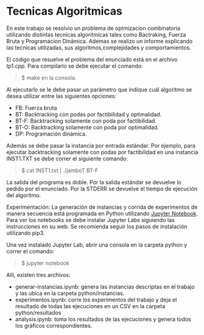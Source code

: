 # Tecnicas Algoritmicas
En este trabajo se resolvio un problema de optmizacion combinatoria utilizando distintas tecnicas algoritmicas tales como Bactraking, Fuerza Bruta y Programacion Dinámica. Ademas se realizo un informe explicando las tecnicas utilizadas, sus algoritmos,complejidades y comportamientos.

El código que resuelve el problema del enunciado está en el archivo tp1.cpp.
Para compilarlo se debe ejecutar el comando:
>$ make
en la consola.

Al ejecutarlo se le debe pasar un parámetro que indique cuál algoritmo se desea utilizar entre las siguientes opciones:
- FB: Fuerza bruta
- BT: Backtracking con podas por factibilidad y optimalidad.
- BT-F: Backtracking solamente con poda por factibilidad.
- BT-O: Backtracking solamente con poda por optimalidad.
- DP: Programación dinámica.

Además se debe pasar la instancia por entrada estándar. Por ejemplo, para ejecutar backtracking solamente con podas por factibilidad en una instancia INST1.TXT se debe correr el siguiente comando:
>$ cat INST1.txt | ./jamboT BT-F

La salida del programa es doble. Por la salida estándar se devuelve lo pedido por el enunciado. Por la STDERR se devuelve el tiempo de ejecución del algoritmo.

Experimentación:
La generación de instancias y corrida de experimentos de manera secuencia está programada en Python utilizando [Jupyter Notebook](https://jupyter.org/). Para ver los notebooks se debe instalar Jupyter Labs siguiendo las instrucciones en su web. Se recomienda seguir los pasos de instalación utilizando pip3.

Una vez instalado Jupyter Lab, abrir una consola en la carpeta python y correr el comando:
>$ jupyter notebook

Allí, existen tres archivos:
- generar-instancias.ipynb: genera las instancias descriptas en el trabajo y las ubica en la carpeta python/instancias.
- experimentos.ipynb: corre los experimentos del trabajo y deja el resultado de todas las ejecuciones en un CSV en la carpeta python/resultados
- analysis.ipynb: toma los resultados de las ejecuciones y genera todos los gráficos correspondientes.
